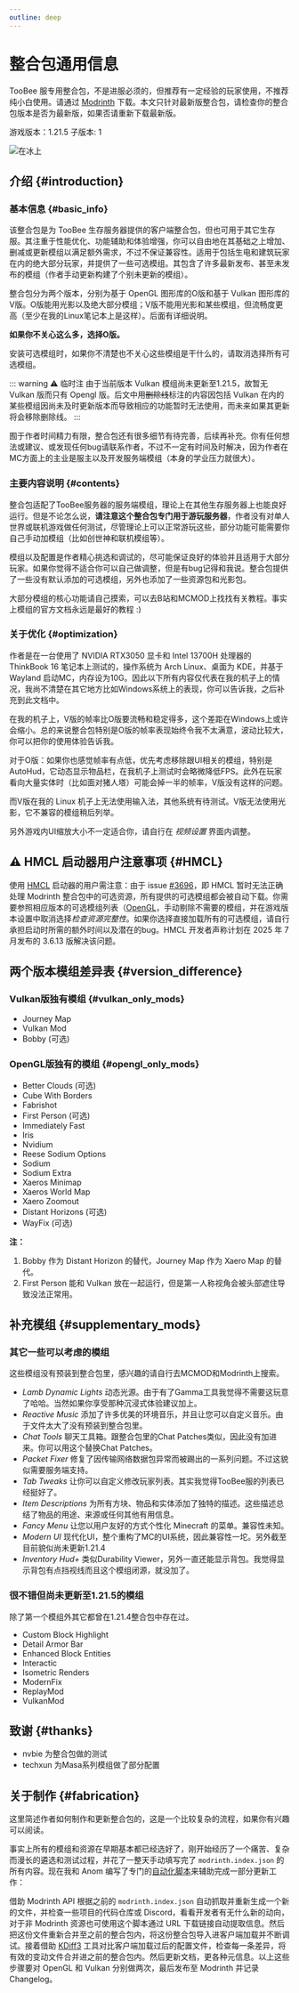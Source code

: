 ```yaml
---
outline: deep
---
```


# 整合包通用信息

TooBee 服专用整合包，不是进服必须的，但推荐有一定经验的玩家使用，不推荐纯小白使用。请通过 [Modrinth](https://modrinth.com/modpack/toobee-client) 下载。本文只针对最新版整合包，请检查你的整合包版本是否为最新版，如果否请重新下载最新版。

游戏版本：1.21.5
子版本: 1

![在冰上](/modpack_show.png)

## 介绍 {#introduction}

### 基本信息 {#basic_info}

该整合包是为 TooBee 生存服务器提供的客户端整合包，但也可用于其它生存服。其注重于性能优化、功能辅助和体验增强，你可以自由地在其基础之上增加、删减或更新模组以满足额外需求，不过不保证兼容性。适用于包括生电和建筑玩家在内的绝大部分玩家，并提供了一些可选模组。其包含了许多最新发布、甚至未发布的模组（作者手动更新构建了个别未更新的模组）。

整合包分为两个版本，分别为基于 OpenGL 图形库的O版和基于 Vulkan 图形库的V版。O版能用光影以及绝大部分模组；V版不能用光影和某些模组，但流畅度更高（至少在我的Linux笔记本上是这样）。后面有详细说明。

**如果你不关心这么多，选择O版。**

安装可选模组时，如果你不清楚也不关心这些模组是干什么的，请取消选择所有可选模组。

::: warning :warning: 临时注
由于当前版本 Vulkan 模组尚未更新至1.21.5，故暂无 Vulkan 版而只有 Opengl 版。后文中用~~删除线~~标注的内容因包括 Vulkan 在内的某些模组因尚未及时更新版本而导致相应的功能暂时无法使用，而未来如果其更新将会移除删除线。
:::

囿于作者时间精力有限，整合包还有很多细节有待完善，后续再补充。你有任何想法或建议、或发现任何bug请联系作者，不过不一定有时间及时解决，因为作者在MC方面上的主业是服主以及开发服务端模组（本身的学业压力就很大）。

### 主要内容说明 {#contents}

整合包适配了TooBee服务器的服务端模组，理论上在其他生存服务器上也能良好运行。但是不论怎么说，**请注意这个整合包专门用于游玩服务器**，作者没有对单人世界或联机游戏做任何测试，尽管理论上可以正常游玩这些，部分功能可能需要你自己手动加模组（比如创世神和联机模组等）。

模组以及配置是作者精心挑选和调试的，尽可能保证良好的体验并且适用于大部分玩家。如果你觉得不适合你可以自己做调整，但是有bug记得和我说。整合包提供了一些没有默认添加的可选模组，另外也添加了一些资源包和光影包。

大部分模组的核心功能请自己摸索，可以去B站和MCMOD上找找有关教程。事实上模组的官方文档永远是最好的教程 :)

### 关于优化 {#optimization}

作者是在一台使用了 NVIDIA RTX3050 显卡和 Intel 13700H 处理器的 ThinkBook 16 笔记本上测试的，操作系统为 Arch Linux、桌面为 KDE，并基于 Wayland 启动MC，内存设为10G。因此以下所有内容仅代表在我的机子上的情况，我尚不清楚在其它地方比如Windows系统上的表现，你可以告诉我，之后补充到此文档中。

在我的机子上，V版的帧率比O版要流畅和稳定得多，这个差距在Windows上或许会缩小。总的来说整合包特别是O版的帧率表现始终令我不太满意，波动比较大，你可以把你的使用体验告诉我。

对于O版：如果你也感觉帧率有点低，优先考虑移除跟UI相关的模组，特别是 AutoHud，它动态显示物品栏，在我机子上测试时会略微降低FPS。此外在玩家看向大量实体时（比如面对猪人塔）可能会掉一半的帧率，V版没有这样的问题。

而V版在我的 Linux 机子上无法使用输入法，其他系统有待测试。V版无法使用光影，它不兼容的模组稍后列举。

另外游戏内UI缩放大小不一定适合你，请自行在 *视频设置* 界面内调整。

## :warning: HMCL 启动器用户注意事项 {#HMCL}

使用 [HMCL](https://hmcl.huangyuhui.net) 启动器的用户需注意：由于 issue [#3696](https://github.com/HMCL-dev/HMCL/issues/3696)，即 HMCL 暂时无法正确处理 Modrinth 整合包中的可选资源，所有提供的可选模组都会被自动下载。你需要参照相应版本的可选模组列表（[OpenGL](opengl#optional_mods)，手动剔除不需要的模组，并在游戏版本设置中取消选择*检查资源完整性*。如果你选择直接加载所有的可选模组，请自行承担启动时所需的额外时间以及潜在的bug。HMCL 开发者声称计划在 2025 年 7 月发布的 3.6.13 版解决该问题。

## 两个版本模组差异表 {#version_difference}

### Vulkan版独有模组 {#vulkan_only_mods}
- Journey Map
- Vulkan Mod
- Bobby (可选)

### OpenGL版独有的模组 {#opengl_only_mods}
- Better Clouds (可选)
- Cube With Borders
- Fabrishot
- First Person (可选)
- Immediately Fast
- Iris
- Nvidium
- Reese Sodium Options
- Sodium
- Sodium Extra
- Xaeros Minimap
- Xaeros World Map
- Xaero Zoomout
- Distant Horizons (可选)
- WayFix (可选)

**注：**
1. Bobby 作为 Distant Horizon 的替代，Journey Map 作为 Xaero Map 的替代。
2. First Person 能和 Vulkan 放在一起运行，但是第一人称视角会被头部遮住导致没法正常用。

## 补充模组 {#supplementary_mods}

### 其它一些可以考虑的模组
这些模组没有预装到整合包里，感兴趣的请自行去MCMOD和Modrinth上搜索。

- *Lamb Dynamic Lights* 动态光源。由于有了Gamma工具我觉得不需要这玩意了哈哈。当然如果你享受那种沉浸式体验建议加上。
- *Reactive Music* 添加了许多优美的环境音乐，并且让您可以自定义音乐。由于文件太大了没有预装到整合包里。
- *Chat Tools* 聊天工具箱。跟整合包里的Chat Patches类似，因此没有加进来。你可以用这个替换Chat Patches。
- *Packet Fixer* 修复了因传输网络数据包异常而被踢出的一系列问题。不过这貌似需要服务端支持。
- *Tab Tweaks* 让你可以自定义修改玩家列表。其实我觉得TooBee服的列表已经挺好了。
- *Item Descriptions* 为所有方块、物品和实体添加了独特的描述。这些描述总结了物品的用途、来源或任何其他有用信息。
- *Fancy Menu* 让您以用户友好的方式个性化 Minecraft 的菜单。兼容性未知。
- *Modern UI* 现代化UI，整个重构了MC的UI系统，因此兼容性一坨。另外截至目前貌似尚未更新1.21.4
- *Inventory Hud+* 类似Durability Viewer，另外一直还能显示背包。我觉得显示背包有点挡视线而且这个模组闭源，就没加了。

### 很不错但尚未更新至1.21.5的模组

除了第一个模组外其它都曾在1.21.4整合包中存在过。

- Custom Block Highlight
- Detail Armor Bar
- Enhanced Block Entities
- Interactic
- Isometric Renders
- ModernFix
- ReplayMod
- VulkanMod

## 致谢 {#thanks}
- nvbie 为整合包做的测试
- techxun 为Masa系列模组做了部分配置

## 关于制作 {#fabrication}

这里简述作者如何制作和更新整合包的，这是一个比较复杂的流程，如果你有兴趣可以阅读。

事实上所有的模组和资源在早期基本都已经选好了，刚开始经历了一个痛苦、复杂而漫长的遴选和测试过程，并花了一整天手动填写完了 `modrinth.index.json` 的所有内容。现在我和 Anom 编写了专门的[自动化脚本](https://github.com/TooBee-Team/Client-Modpacker)来辅助完成一部分更新工作：

借助 Modrinth API 根据之前的 `modrinth.index.json` 自动抓取并重新生成一个新的文件，并检查一些项目的代码仓库或 Discord，看看开发者有无什么新的动向，对于非 Modrinth 资源也可使用这个脚本通过 URL 下载链接自动提取信息。然后把这份文件重新合并至之前的整合包内，将这份整合包导入进客户端加载并不断调试。接着借助 [KDiff3](https://apps.kde.org/kdiff3) 工具对比客户端加载过后的配置文件，检查每一条差异，将有效的变动文件合并进之前的整合包内。然后更新文档，更各种元信息。以上这些步骤要对 OpenGL 和 Vulkan 分别做两次，最后发布至 Modrinth 并记录 Changelog。
